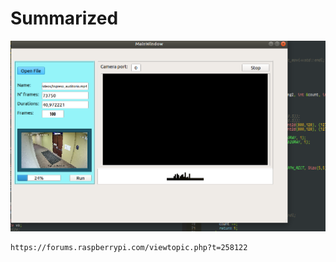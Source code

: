 # Summarized

![imh](https://github.com/yerson001/Summarized/blob/main/summarized.png)


~~~
https://forums.raspberrypi.com/viewtopic.php?t=258122
~~~
